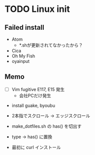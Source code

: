 # TODO Linux init

## Failed install

- Atom
  - *.shが更新されてなかったから？
- Cica
- Oh My Fish
- oyainput

## Memo

- [ ] Vim fugitive E117, E15 発生
  - 会社PCだけ発生
- install guake, byoubu
- 2本指でスクロール -> エッジスクロール

- make_dotfiles.sh の has() を切出す
- type -> has() に置換
- 最初に curl インストール
